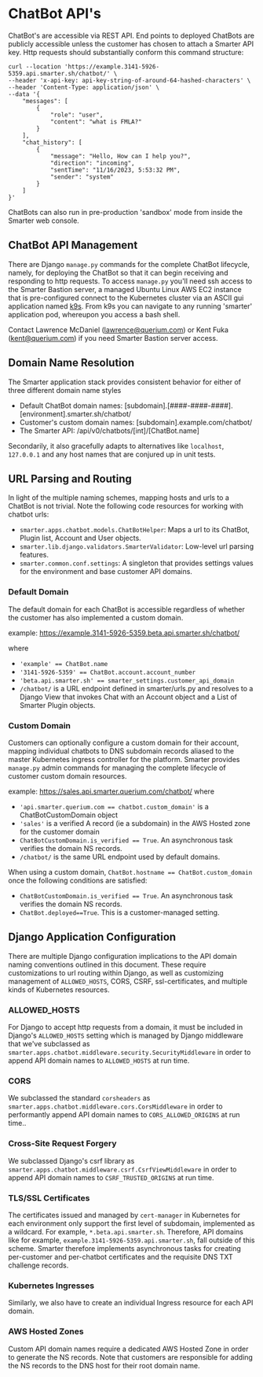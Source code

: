 # ChatBot API's

ChatBot's are accessible via REST API. End points to deployed ChatBots are publicly accessible unless the customer has chosen to attach a Smarter API key. Http requests should substantially conform this command structure:

```console
curl --location 'https://example.3141-5926-5359.api.smarter.sh/chatbot/' \
--header 'x-api-key: api-key-string-of-around-64-hashed-characters' \
--header 'Content-Type: application/json' \
--data '{
    "messages": [
        {
            "role": "user",
            "content": "what is FMLA?"
        }
    ],
    "chat_history": [
        {
            "message": "Hello, How can I help you?",
            "direction": "incoming",
            "sentTime": "11/16/2023, 5:53:32 PM",
            "sender": "system"
        }
    ]
}'
```

ChatBots can also run in pre-production 'sandbox' mode from inside the Smarter web console.

## ChatBot API Management

There are Django `manage.py` commands for the complete ChatBot lifecycle, namely, for deploying the ChatBot so that it can begin receiving and responding to http requests. To access `manage.py` you'll need ssh access to the Smarter Bastion server, a managed Ubuntu Linux AWS EC2 instance that is pre-configured connect to the Kubernetes cluster via an ASCII gui application named [k9s](https://k9scli.io/). From k9s you can navigate to any running 'smarter' application pod, whereupon you access a bash shell.

Contact Lawrence McDaniel (<lawrence@querium.com>) or Kent Fuka (<kent@querium.com>) if you need Smarter Bastion server access.

## Domain Name Resolution

The Smarter application stack provides consistent behavior for either of three different domain name styles

- Default ChatBot domain names: [subdomain].[####-####-####].[environment].smarter.sh/chatbot/
- Customer's custom domain names: [subdomain].example.com/chatbot/
- The Smarter API: /api/v0/chatbots/[int]/[ChatBot.name]

Secondarily, it also gracefully adapts to alternatives like `localhost`, `127.0.0.1` and any host names that are conjured up in unit tests.

## URL Parsing and Routing

In light of the multiple naming schemes, mapping hosts and urls to a ChatBot is not trivial. Note the following code resources for working with chatbot urls:

- `smarter.apps.chatbot.models.ChatBotHelper`: Maps a url to its ChatBot, Plugin list, Account and User objects.
- `smarter.lib.django.validators.SmarterValidator`: Low-level url parsing features.
- `smarter.common.conf.settings`: A singleton that provides settings values for the environment and base customer API domains.

### Default Domain

The default domain for each ChatBot is accessible regardless of whether the customer has also implemented a custom domain.

example: https://example.3141-5926-5359.beta.api.smarter.sh/chatbot/

where

- `'example' == ChatBot.name`
- `'3141-5926-5359' == ChatBot.account.account_number`
- `'beta.api.smarter.sh' == smarter_settings.customer_api_domain`
- `/chatbot/` is a URL endpoint defined in smarter/urls.py and resolves to a Django View that invokes Chat with an Account object and a List of Smarter Plugin objects.

### Custom Domain

Customers can optionally configure a custom domain for their account, mapping individual chatbots to DNS subdomain records aliased to the master Kubernetes ingress controller for the platform. Smarter provides `manage.py` admin commands for managing the complete lifecycle of customer custom domain resources.

example: https://sales.api.smarter.querium.com/chatbot/
where

- `'api.smarter.querium.com == chatbot.custom_domain'` is a ChatBotCustomDomain object
- `'sales'` is a verified A record (ie a subdomain) in the AWS Hosted zone for the customer domain
- `ChatBotCustomDomain.is_verified == True`. An asynchronous task verifies the domain NS records.
- `/chatbot/` is the same URL endpoint used by default domains.

When using a custom domain, `ChatBot.hostname == ChatBot.custom_domain` once the following conditions are satisfied:

- `ChatBotCustomDomain.is_verified == True`. An asynchronous task verifies the domain NS records.
- `ChatBot.deployed==True`. This is a customer-managed setting.

## Django Application Configuration

There are multiple Django configuration implications to the API domain naming conventions outlined in this document. These require customizations to url routing within Django, as well as customizing management of `ALLOWED_HOSTS`, CORS, CSRF, ssl-certificates, and multiple kinds of Kubernetes resources.

### ALLOWED_HOSTS

For Django to accept http requests from a domain, it must be included in Django's `ALLOWED_HOSTS` setting which is managed by Django middleware that we've subclassed as `smarter.apps.chatbot.middleware.security.SecurityMiddleware` in order to append API domain names to `ALLOWED_HOSTS` at run time.

### CORS

We subclassed the standard `corsheaders` as `smarter.apps.chatbot.middleware.cors.CorsMiddleware` in order to performantly append API domain names to `CORS_ALLOWED_ORIGINS` at run time..

### Cross-Site Request Forgery

We subclassed Django's csrf library as `smarter.apps.chatbot.middleware.csrf.CsrfViewMiddleware` in order to append API domain names to `CSRF_TRUSTED_ORIGINS` at run time.

### TLS/SSL Certificates

The certificates issued and managed by `cert-manager` in Kubernetes for each environment only support the first level of subdomain, implemented as a wildcard. For example, `*.beta.api.smarter.sh`. Therefore, API domains like for example, `example.3141-5926-5359.api.smarter.sh`, fall outside of this scheme. Smarter therefore implements asynchronous tasks for creating per-customer and per-chatbot certificates and the requisite DNS TXT challenge records.

### Kubernetes Ingresses

Similarly, we also have to create an individual Ingress resource for each API domain.

### AWS Hosted Zones

Custom API domain names require a dedicated AWS Hosted Zone in order to generate the NS records. Note that customers are responsible for adding the NS records to the DNS host for their root domain name.
